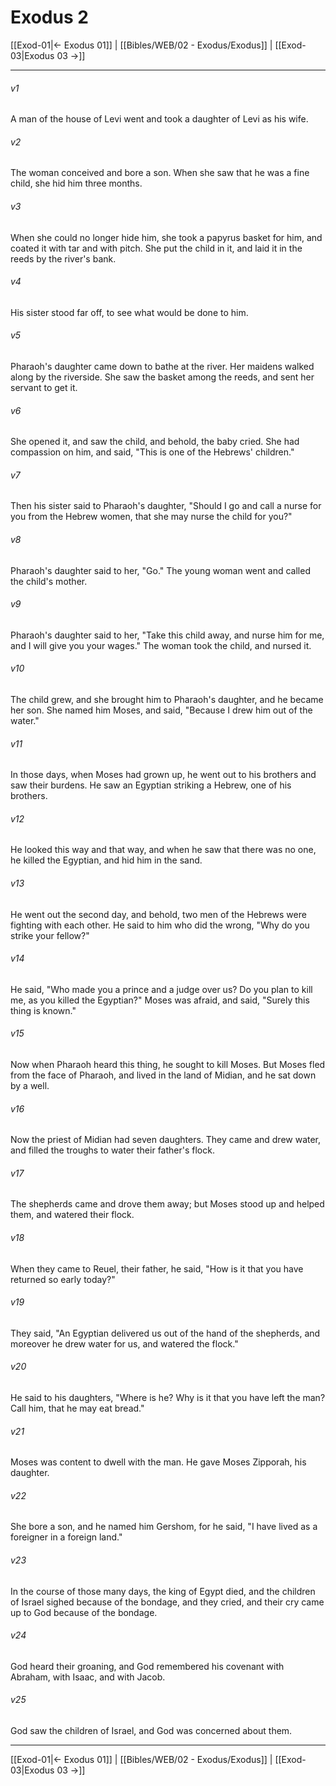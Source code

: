 # Exodus 2

[[Exod-01|← Exodus 01]] | [[Bibles/WEB/02 - Exodus/Exodus]] | [[Exod-03|Exodus 03 →]]
***



###### v1 
A man of the house of Levi went and took a daughter of Levi as his wife. 

###### v2 
The woman conceived and bore a son. When she saw that he was a fine child, she hid him three months. 

###### v3 
When she could no longer hide him, she took a papyrus basket for him, and coated it with tar and with pitch. She put the child in it, and laid it in the reeds by the river's bank. 

###### v4 
His sister stood far off, to see what would be done to him. 

###### v5 
Pharaoh's daughter came down to bathe at the river. Her maidens walked along by the riverside. She saw the basket among the reeds, and sent her servant to get it. 

###### v6 
She opened it, and saw the child, and behold, the baby cried. She had compassion on him, and said, "This is one of the Hebrews' children." 

###### v7 
Then his sister said to Pharaoh's daughter, "Should I go and call a nurse for you from the Hebrew women, that she may nurse the child for you?" 

###### v8 
Pharaoh's daughter said to her, "Go." The young woman went and called the child's mother. 

###### v9 
Pharaoh's daughter said to her, "Take this child away, and nurse him for me, and I will give you your wages." The woman took the child, and nursed it. 

###### v10 
The child grew, and she brought him to Pharaoh's daughter, and he became her son. She named him Moses, and said, "Because I drew him out of the water." 

###### v11 
In those days, when Moses had grown up, he went out to his brothers and saw their burdens. He saw an Egyptian striking a Hebrew, one of his brothers. 

###### v12 
He looked this way and that way, and when he saw that there was no one, he killed the Egyptian, and hid him in the sand. 

###### v13 
He went out the second day, and behold, two men of the Hebrews were fighting with each other. He said to him who did the wrong, "Why do you strike your fellow?" 

###### v14 
He said, "Who made you a prince and a judge over us? Do you plan to kill me, as you killed the Egyptian?" Moses was afraid, and said, "Surely this thing is known." 

###### v15 
Now when Pharaoh heard this thing, he sought to kill Moses. But Moses fled from the face of Pharaoh, and lived in the land of Midian, and he sat down by a well. 

###### v16 
Now the priest of Midian had seven daughters. They came and drew water, and filled the troughs to water their father's flock. 

###### v17 
The shepherds came and drove them away; but Moses stood up and helped them, and watered their flock. 

###### v18 
When they came to Reuel, their father, he said, "How is it that you have returned so early today?" 

###### v19 
They said, "An Egyptian delivered us out of the hand of the shepherds, and moreover he drew water for us, and watered the flock." 

###### v20 
He said to his daughters, "Where is he? Why is it that you have left the man? Call him, that he may eat bread." 

###### v21 
Moses was content to dwell with the man. He gave Moses Zipporah, his daughter. 

###### v22 
She bore a son, and he named him Gershom, for he said, "I have lived as a foreigner in a foreign land." 

###### v23 
In the course of those many days, the king of Egypt died, and the children of Israel sighed because of the bondage, and they cried, and their cry came up to God because of the bondage. 

###### v24 
God heard their groaning, and God remembered his covenant with Abraham, with Isaac, and with Jacob. 

###### v25 
God saw the children of Israel, and God was concerned about them.

***
[[Exod-01|← Exodus 01]] | [[Bibles/WEB/02 - Exodus/Exodus]] | [[Exod-03|Exodus 03 →]]
